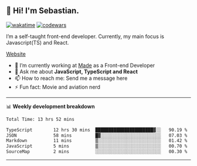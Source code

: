 ## 👋 Hi! I'm Sebastian.

[![wakatime](https://wakatime.com/badge/user/df0036c6-328a-4a39-be9b-e49417ed22a1.svg)](https://wakatime.com/@df0036c6-328a-4a39-be9b-e49417ed22a1)
[![codewars](https://www.codewars.com/users/sebavuye/badges/small)](https://www.codewars.com/users/sebavuye)

I’m a self-taught front-end developer. Currently, my main focus is Javascript(TS) and React.

[Website](https://sebastianvuye.be)

- 🔭 I’m currently working at [Made](https://made.be/) as a Front-end Developer
- 💬 Ask me about **JavaScript, TypeScript and React**
- 📫 How to reach me: Send me a message here
- ⚡ Fun fact: Movie and aviation nerd

-------

📊 **Weekly development breakdown**

<!--START_SECTION:waka-->

```txt
Total Time: 13 hrs 52 mins

TypeScript        12 hrs 30 mins  ██████████████████████▓░░   90.19 %
JSON              58 mins         █▓░░░░░░░░░░░░░░░░░░░░░░░   07.03 %
Markdown          11 mins         ▒░░░░░░░░░░░░░░░░░░░░░░░░   01.42 %
JavaScript        5 mins          ▒░░░░░░░░░░░░░░░░░░░░░░░░   00.70 %
SourceMap         2 mins          ░░░░░░░░░░░░░░░░░░░░░░░░░   00.30 %
```

<!--END_SECTION:waka-->
-------
